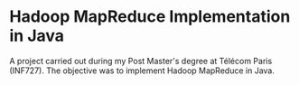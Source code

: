 # Hadoop MapReduce Implementation in Java
A project carried out during my Post Master's degree at Télécom Paris (INF727). The objective was to implement Hadoop MapReduce in Java.  
